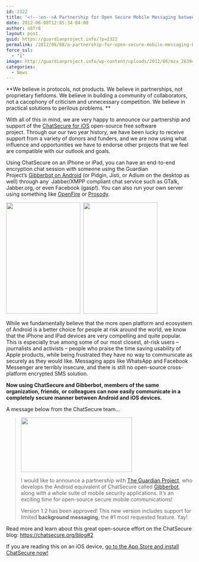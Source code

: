 ```yaml
---
id: 2322
title: '<!--:en-->A Partnership for Open Secure Mobile Messaging between iOS and Android<!--:-->'
date: 2012-06-08T12:05:34-04:00
author: n8fr8
layout: post
guid: https://guardianproject.info/?p=2322
permalink: /2012/06/08/a-partnership-for-open-secure-mobile-messaging-between-ios-and-android/
force_ssl:
  - "1"
image: http://guardianproject.info/wp-content/uploads/2012/06/mza_2639493050739819523.320x480-75-320x180.jpg
categories:
  - News
---
```

<!--:en-->

**We believe in protocols, not products. We believe in partnerships, not proprietary fiefdoms. We believe in building a community of collaborators, not a cacophony of criticism and unnecessary competition. We believe in practical solutions to perilous problems. **

With all of this in mind, we are very happy to announce our partnership and support of the [ChatSecure for iOS](https://chatsecure.org) open-source free software project. Through our our two year history, we have been lucky to receive support from a variety of donors and funders, and we are now using what influence and opportunities we have to endorse other projects that we feel are compatible with our outlook and goals.

Using ChatSecure on an iPhone or iPad, you can have an end-to-end encryption chat session with someone using the Guardian Project’s [Gibberbot on Android](https://guardianproject.info/apps/gibber/) (or Pidgin, Jisti, or Adium on the desktop as well) through any  Jabber/XMPP compliant chat service such as GTalk, Jabber.org, or even Facebook (gasp!). You can also run your own server using something like [OpenFire](http://www.igniterealtime.org/projects/openfire/) or [Prosody](http://prosody.im/).

[<img title="mza_7177507910624414963.320x480-75" src="https://guardianproject.info/wp-content/uploads/2012/06/mza_7177507910624414963.320x480-75-200x300.jpg" alt="" width="200" height="300" />](https://guardianproject.info/wp-content/uploads/2012/06/mza_7177507910624414963.320x480-75.jpg)  [<img title="mza_2639493050739819523.320x480-75" src="https://guardianproject.info/wp-content/uploads/2012/06/mza_2639493050739819523.320x480-75-200x300.jpg" alt="" width="200" height="300" />](https://guardianproject.info/wp-content/uploads/2012/06/mza_2639493050739819523.320x480-75.jpg)

While we fundamentally believe that the more open platform and ecosystem of Android is a better choice for people at risk around the world, we know that the iPhone and iPad devices are very compelling and quite popular. This is especially true among some of our most closest, at-risk users – journalists and activists – people who praise the time saving usability of Apple products, while being frustrated they have no way to communicate as securely as they would like. Messaging apps like WhatsApp and Facebook Messenger are terribly insecure, and there is still no open-source cross-platform encrypted SMS solution.

**Now using ChatSecure and Gibberbot, members of the same organization, friends, or colleagues can now easily communicate in a completely secure manner between Android and iOS devices.**

A message below from the ChatSecure team…

> [<img class="alignnone size-medium wp-image-2323" title="chatsecure-banner" src="https://guardianproject.info/wp-content/uploads/2012/06/chatsecure-banner-300x147.png" alt="" width="300" height="147" srcset="https://guardianproject.info/wp-content/uploads/2012/06/chatsecure-banner-300x147.png 300w, https://guardianproject.info/wp-content/uploads/2012/06/chatsecure-banner.png 700w" sizes="(max-width: 300px) 100vw, 300px" />](https://guardianproject.info/wp-content/uploads/2012/06/chatsecure-banner.png)
> 
> I would like to announce a partnership with [The Guardian Project](https://guardianproject.info/), who develops the Android equivalent of ChatSecure called [Gibberbot](https://guardianproject.info/apps/gibber/), along with a whole suite of mobile security applications. It’s an exciting time for open-source secure mobile communications!
> 
> Version 1.2 has been approved! This new version includes support for limited **background messaging**, the #1 most requested feature. Yay!

Read more and learn about this great open-source effort on the ChatSecure blog: <https://chatsecure.org/blog#2>

If you are reading this on an iOS device, [go to the App Store and install ChatSecure now!](http://itunes.apple.com/us/app/chatsecure/id464200063?mt=8)<!--:-->

<!--:pt-->

<!--:-->

<!--:es-->

<!--:-->